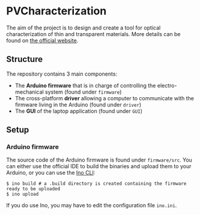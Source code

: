 # PVCharacterization

The aim of the project is to design and create a tool for optical characterization of thin and transparent materials. More details can be found on [the official website](http://www.sensorica.co/home/what-we-do/projects/pv-characterization).

## Structure
The repository contains 3 main components:

* The **Arduino firmware** that is in charge of controlling the electro-mechanical system (found under `firmware`)
* The cross-platform **driver** allowing a computer to communicate with the firmware living in the Arduino (found under `driver`)
* The **GUI** of the laptop application (found under `GUI`)

## Setup
### Arduino firmware
The source code of the Arduino firmware is found under `firmware/src`. You can either use the official IDE to build the binaries and upload them to your Arduino, or you can use the [Ino CLI](http://inotool.org/):

```console
$ ino build # a .build directory is created containing the firmware ready to be uploaded
$ ino upload
```

 If you do use Ino, you may have to edit the configuration file `ino.ini`.
